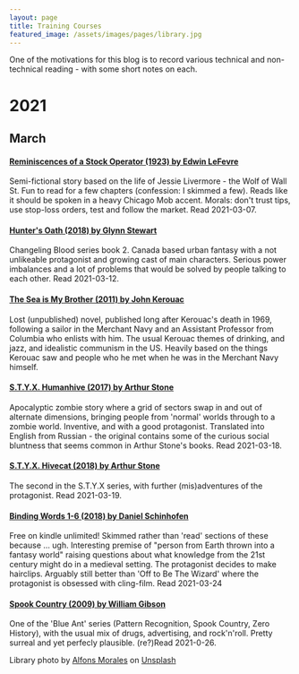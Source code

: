 ```yaml
---
layout: page 
title: Training Courses 
featured_image: /assets/images/pages/library.jpg
---
```


One of the motivations for this blog is to record various technical and non-technical reading - with some short notes on
each.


# 2021
## March
#### [Reminiscences of a Stock Operator (1923) by Edwin LeFevre](https://read.amazon.co.uk/kp/embed?asin=B08621D8GJ&preview=newtab&linkCode=kpe&ref_=cm_sw_r_kb_dp_ZVX15HRPT77ZBHN46F87&tag=zadacka-21)
Semi-fictional story based on the life of Jessie Livermore - the Wolf of Wall St. 
Fun to read for a few chapters (confession: I skimmed a few). 
Reads like it should be spoken in a heavy Chicago Mob accent.
Morals: don't trust tips, use stop-loss orders, test and follow the market. Read 2021-03-07.

#### [Hunter's Oath (2018) by Glynn Stewart](https://www.amazon.co.uk/dp/B07D6317MG/ref=cm_sw_em_r_mt_dp_E0924S4JN647PV85RKGY)
Changeling Blood series book 2. Canada based urban fantasy with a not unlikeable protagonist and growing cast of main characters. Serious power imbalances and a lot of problems that would be solved by people talking to each other. Read 2021-03-12.

#### [The Sea is My Brother (2011) by John Kerouac](https://amzn.to/3ezHmgf)
Lost (unpublished) novel, published long after Kerouac's death in 1969, following a sailor in the Merchant Navy and an Assistant Professor from Columbia who enlists with him. The usual Kerouac themes of drinking, and jazz, and idealistic communism in the US. Heavily based on the things Kerouac saw and people who he met when he was in the Merchant Navy himself.

#### [S.T.Y.X. Humanhive (2017) by Arthur Stone](https://www.amazon.co.uk/dp/B075XMPMQX/ref=cm_sw_em_r_mt_dp_37G0M5KMS63F3R9V2GT6)
Apocalyptic zombie story where a grid of sectors swap in and out of alternate dimensions, bringing people from 'normal' worlds through to a zombie world. Inventive, and with a good protagonist. Translated into English from Russian - the original contains some of the curious social bluntness that seems common in Arthur Stone's books. Read 2021-03-18.

#### [S.T.Y.X. Hivecat (2018) by Arthur Stone](https://www.amazon.co.uk/dp/B07DVGF478/ref=cm_sw_em_r_mt_dp_7XRB8MN7T91WS5AT1KZF)
The second in the S.T.Y.X series, with further (mis)adventures of the protagonist. Read 2021-03-19.

#### [Binding Words 1-6 (2018) by Daniel Schinhofen](https://www.amazon.co.uk/gp/kindle/series/B08S78V7RJ?ie=UTF8&ref_=dbs_dp_wit_sb_tkin)
Free on kindle unlimited! Skimmed rather than 'read' sections of these because ... ugh. Interesting premise of "person from Earth thrown into a fantasy world" raising questions about what knowledge from the 21st century might do in a medieval setting. The protagonist decides to make hairclips. Arguably still better than 'Off to Be The Wizard' where the protagonist is obsessed with cling-film. Read 2021-03-24

#### [Spook Country (2009) by William Gibson](https://amzn.to/3w2D7Af)
One of the 'Blue Ant' series (Pattern Recognition, Spook Country, Zero History), with the usual mix of drugs, advertising, and rock'n'roll. Pretty surreal and yet perfecly plausible. (re?)Read 2021-0-26.


<span>Library photo by <a href="https://unsplash.com/@alfonsmc10?utm_source=unsplash&amp;utm_medium=referral&amp;utm_content=creditCopyText">
Alfons Morales</a>
on <a href="https://unsplash.com/s/photos/library?utm_source=unsplash&amp;utm_medium=referral&amp;utm_content=creditCopyText">
Unsplash</a></span>

